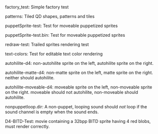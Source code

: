 factory_test: Simple factory test

patterns: Tiled QD shapes, patterns and tiles

puppetSprite-test: Test for moveable puppetized sprites

puppetSprite-test.bin: Test for moveable puppetized sprites

redraw-test: Trailed sprites rendering test

text-colors: Test for editable text color rendering

autohilite-d4: non-autohilite sprite on the left, autohilite sprite on the right.

autohilite-matte-d4: non-matte sprite on the left, matte sprite on the right. neither should autohilite.

autohilite-moveable-d4: moveable sprite on the left, non-moveable sprite on the right. moveable should not autohilite, non-moveable should autohilite.

nonpuppetloop.dir: A non-puppet, looping sound should *not* loop if the sound channel is empty when the sound ends.

D4-BITD-Test: movie containing a 32bpp BITD sprite having 4 red blobs, must render correctly.
